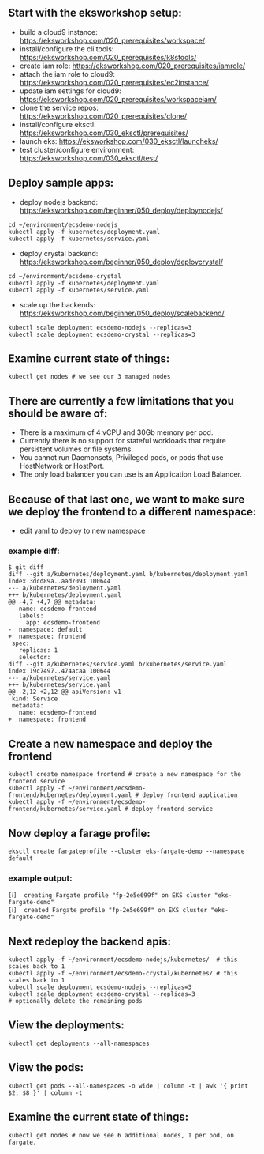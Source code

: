 ## Start with the eksworkshop setup:

- build a cloud9 instance: https://eksworkshop.com/020_prerequisites/workspace/
- install/configure the cli tools: https://eksworkshop.com/020_prerequisites/k8stools/
- create iam role: https://eksworkshop.com/020_prerequisites/iamrole/
- attach the iam role to cloud9: https://eksworkshop.com/020_prerequisites/ec2instance/
- update iam settings for cloud9: https://eksworkshop.com/020_prerequisites/workspaceiam/
- clone the service repos: https://eksworkshop.com/020_prerequisites/clone/
- install/configure eksctl: https://eksworkshop.com/030_eksctl/prerequisites/
- launch eks: https://eksworkshop.com/030_eksctl/launcheks/
- test cluster/configure environment: https://eksworkshop.com/030_eksctl/test/


## Deploy  sample apps:
- deploy nodejs backend: https://eksworkshop.com/beginner/050_deploy/deploynodejs/
```
cd ~/environment/ecsdemo-nodejs
kubectl apply -f kubernetes/deployment.yaml
kubectl apply -f kubernetes/service.yaml
```
- deploy crystal backend: https://eksworkshop.com/beginner/050_deploy/deploycrystal/
```
cd ~/environment/ecsdemo-crystal
kubectl apply -f kubernetes/deployment.yaml
kubectl apply -f kubernetes/service.yaml
```
- scale up the backends: https://eksworkshop.com/beginner/050_deploy/scalebackend/
```
kubectl scale deployment ecsdemo-nodejs --replicas=3
kubectl scale deployment ecsdemo-crystal --replicas=3
```

## Examine current state of things:
```
kubectl get nodes # we see our 3 managed nodes
```

## There are currently a few limitations that you should be aware of:
- There is a maximum of 4 vCPU and 30Gb memory per pod.
- Currently there is no support for stateful workloads that require persistent volumes or file systems.
- You cannot run Daemonsets, Privileged pods, or pods that use HostNetwork or HostPort.
- The only load balancer you can use is an Application Load Balancer.

## Because of that last one, we want to make sure we deploy the frontend to a different namespace:
- edit yaml to deploy to new namespace
### example diff:
```
$ git diff
diff --git a/kubernetes/deployment.yaml b/kubernetes/deployment.yaml
index 3dcd89a..aad7093 100644
--- a/kubernetes/deployment.yaml
+++ b/kubernetes/deployment.yaml
@@ -4,7 +4,7 @@ metadata:
   name: ecsdemo-frontend
   labels:
     app: ecsdemo-frontend
-  namespace: default
+  namespace: frontend
 spec:
   replicas: 1
   selector:
diff --git a/kubernetes/service.yaml b/kubernetes/service.yaml
index 19c7497..474acaa 100644
--- a/kubernetes/service.yaml
+++ b/kubernetes/service.yaml
@@ -2,12 +2,12 @@ apiVersion: v1
 kind: Service
 metadata:
   name: ecsdemo-frontend
+  namespace: frontend
```

## Create a new namespace and deploy the frontend
```
kubectl create namespace frontend # create a new namespace for the frontend service
kubectl apply -f ~/environment/ecsdemo-frontend/kubernetes/deployment.yaml # deploy frontend application
kubectl apply -f ~/environment/ecsdemo-frontend/kubernetes/service.yaml # deploy frontend service
```

## Now deploy a farage profile:
```
eksctl create fargateprofile --cluster eks-fargate-demo --namespace default
```

### example output:
```
[ℹ]  creating Fargate profile "fp-2e5e699f" on EKS cluster "eks-fargate-demo"
[ℹ]  created Fargate profile "fp-2e5e699f" on EKS cluster "eks-fargate-demo"
```

## Next redeploy the backend apis:
```
kubectl apply -f ~/environment/ecsdemo-nodejs/kubernetes/  # this scales back to 1
kubectl apply -f ~/environment/ecsdemo-crystal/kubernetes/ # this scales back to 1
kubectl scale deployment ecsdemo-nodejs --replicas=3
kubectl scale deployment ecsdemo-crystal --replicas=3
# optionally delete the remaining pods
```

## View the deployments:
```
kubectl get deployments --all-namespaces
```

## View the pods:
```
kubectl get pods --all-namespaces -o wide | column -t | awk '{ print $2, $8 }' | column -t
```

## Examine the current state of things:
```
kubectl get nodes # now we see 6 additional nodes, 1 per pod, on fargate.
```

